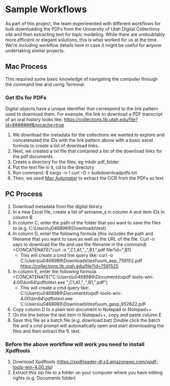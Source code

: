 # Sample Workflows

As part of this project, the team experimented with different workflows for bulk downloading the PDFs from the University of Utah Digital Collections site and then extracting text for topic modeling. While there are undoubtably more efficient or elegant solutions, this is what worked for us at the time. We're including workflow details here in case it might be useful for anyone undertaking similar projects.

## Mac Process

This required some basic knowledge of navigating the computer through the command line and using Terminal.

### Get IDs for PDFs

Digital objects have a unique identifier that correspond to the link pattern used to download them. For example, the link to download a PDF transcript of an oral history looks like: https://collections.lib.utah.edu/file?id=#######&nocache=true

1. We download the metadata for the collections we wanted to explore and concatenated the IDs with the link pattern above with a basic excel formula to create a list of download links.
2. Next, we created a txt file that contained a list of the download links for the pdf documents.
3. Create a directory for the files, eg mkdir pdf_folder
4. Put the text file in it, cd to the directory
5. Run command: $ xargs -n 1 curl -O < bulkdownloadpdfs.txt
6. Then, we used [Mac Automator](https://www.engadget.com/2013/02/11/mac-101-use-automater-to-extract-text-from-pdfs/) to extract the OCR from the PDFs as text


## PC Process

1. Download metadata from the digital library
2. In a new Excel file, create a list of setname_s in column A and item IDs in column B
3. In column C, enter the path of the folder that you want to save the files to (e.g. C:\Users\u0468989\Downloads\test\)
4. In column D, enter the following formula (this includes the path and filename that you want to save as well as the URL of the file. Curl -o says to download the file and use the filename in the command)
=CONCATENATE("curl -o ",C1,A1,"_",B1,".pdf file?id=",B1)
    * This will create a cmd line query like:
curl -o C:\Users\u0468989\Downloads\test\uum_aep_759152.pdf https://collections.lib.utah.edu/file?id=7591525
5. In column E, enter the following formula
=CONCATENATE("C:\Users\u0468989\Documents\xpdf-tools-win-4.00\bin64\pdftotext.exe ",C1,A1,"_",B1,".pdf")
    * This will create a cmd query like:.
C:\Users\u0468989\Documents\xpdf-tools-win-4.00\bin64\pdftotext.exe C:\Users\u0468989\Downloads\test\uum_gasp_852822.pdf
6. Copy column D to a plain text document in Notepad or Notepad++
7. On the line below the last item in Notepad++, copy and paste column E
8. Save this file as a batch file (e.g. download.bat)
Double click the batch file and a cmd prompt will automatically open and start downloading the files and then extract the 9. text.

### Before the above workflow will work you need to install Xpdftools
1. Download Xpdftools (https://xpdfreader-dl.s3.amazonaws.com/xpdf-tools-win-4.00.zip)
2. Extract this zip file to a folder on your computer where you have editing rights (e.g. Documents folder)


